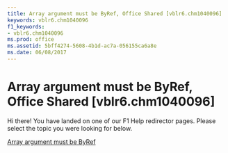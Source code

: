 ```yaml
---
title: Array argument must be ByRef, Office Shared [vblr6.chm1040096]
keywords: vblr6.chm1040096
f1_keywords:
- vblr6.chm1040096
ms.prod: office
ms.assetid: 5bff4274-5608-4b1d-ac7a-056155ca6a8e
ms.date: 06/08/2017
---
```



# Array argument must be ByRef, Office Shared [vblr6.chm1040096]

Hi there! You have landed on one of our F1 Help redirector pages. Please select the topic you were looking for below.

[Array argument must be ByRef](http://msdn.microsoft.com/library/30259938-07f7-0c89-ccfb-9b16c541e53c%28Office.15%29.aspx)


